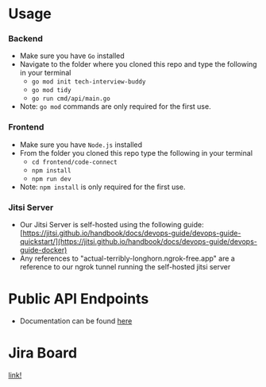 # Usage
### Backend
- Make sure you have `Go` installed
- Navigate to the folder where you cloned this repo and type the following in your terminal
  - `go mod init tech-interview-buddy`
  - `go mod tidy`
  - `go run cmd/api/main.go`
- Note: `go mod` commands are only required for the first use.
### Frontend
- Make sure you have `Node.js` installed
- From the folder you cloned this repo type the following in your terminal
  - `cd frontend/code-connect`
  - `npm install`
  - `npm run dev`
- Note: `npm install` is only required for the first use.

### Jitsi Server
- Our Jitsi Server is self-hosted using the following guide: [https://jitsi.github.io/handbook/docs/devops-guide/devops-guide-quickstart/](https://jitsi.github.io/handbook/docs/devops-guide/devops-guide-docker)
- Any references to "actual-terribly-longhorn.ngrok-free.app" are a reference to our ngrok tunnel running the self-hosted jitsi server

# Public API Endpoints
- Documentation can be found [here](https://github.com/rebeccaborissova/tech-interview-buddy/wiki/Public-API-Endpoints)

# Jira Board
[link!](https://rebeccaborissov.atlassian.net/jira/software/projects/SCRUM/boards/1/timeline)
